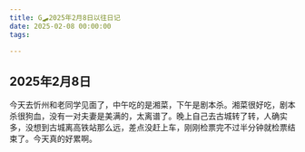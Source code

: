 ```yaml
---
title: G🛹2025年2月8日以往日记
date: 2025-02-08 00:00:00
tags:

---
```


## 2025年2月8日
今天去忻州和老同学见面了，中午吃的是湘菜，下午是剧本杀。湘菜很好吃，剧本杀很狗血，没有一对夫妻是美满的，太离谱了。晚上自己去古城转了转，人确实多，没想到古城离高铁站那么远，差点没赶上车，刚刚检票完不过半分钟就检票结束了。今天真的好累啊。